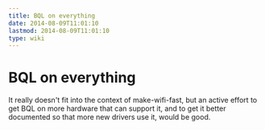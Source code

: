 ```yaml
---
title: BQL on everything
date: 2014-08-09T11:01:10
lastmod: 2014-08-09T11:01:10
type: wiki
---
```

BQL on everything
=================

It really doesn't fit into the context of make-wifi-fast, but an active
effort to get BQL on more hardware that can support it, and to get it
better documented so that more new drivers use it, would be good.
